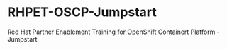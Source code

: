 # RHPET-OSCP-Jumpstart
Red Hat Partner Enablement Training for OpenShift Containert Platform - Jumpstart
